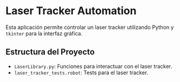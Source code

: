 # Laser Tracker Automation

Esta aplicación permite controlar un laser tracker utilizando Python y `tkinter` para la interfaz gráfica.

## Estructura del Proyecto

- `LaserLibrary.py`: Funciones para interactuar con el laser tracker.
- `laser_tracker_tests.robot`: Tests para el laser tracker.

